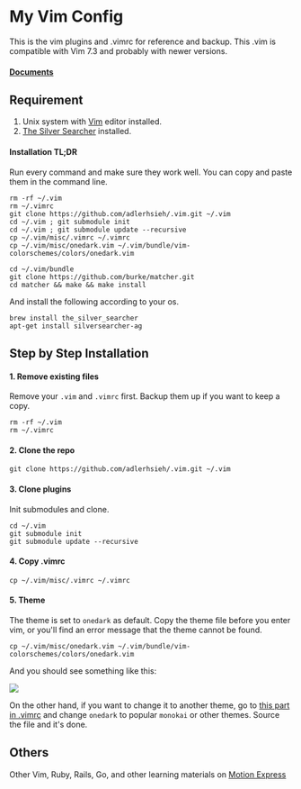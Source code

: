 # My Vim Config

This is the vim plugins and .vimrc for reference and backup. This .vim is compatible with Vim 7.3 and probably with newer versions. 

#### [Documents](/document/welcome.md)

## Requirement

1. Unix system with [Vim](http://www.vim.org/) editor installed.
2. [The Silver Searcher](https://github.com/ggreer/the_silver_searcher) installed.

#### Installation TL;DR

Run every command and make sure they work well. You can copy and paste them in the command line.

```
rm -rf ~/.vim
rm ~/.vimrc
git clone https://github.com/adlerhsieh/.vim.git ~/.vim
cd ~/.vim ; git submodule init
cd ~/.vim ; git submodule update --recursive
cp ~/.vim/misc/.vimrc ~/.vimrc
cp ~/.vim/misc/onedark.vim ~/.vim/bundle/vim-colorschemes/colors/onedark.vim

cd ~/.vim/bundle
git clone https://github.com/burke/matcher.git
cd matcher && make && make install
```

And install the following according to your os.

```
brew install the_silver_searcher
apt-get install silversearcher-ag
```

## Step by Step Installation

#### 1. Remove existing files

Remove your `.vim` and `.vimrc` first. Backup them up if you want to keep a copy.

```
rm -rf ~/.vim
rm ~/.vimrc
```

#### 2. Clone the repo

```
git clone https://github.com/adlerhsieh/.vim.git ~/.vim
```

#### 3. Clone plugins

Init submodules and clone.

```
cd ~/.vim
git submodule init
git submodule update --recursive
```

#### 4. Copy .vimrc 

```
cp ~/.vim/misc/.vimrc ~/.vimrc
```

#### 5. Theme

The theme is set to `onedark` as default. Copy the theme file before you enter vim, or you'll find an error message that the theme cannot be found.

```
cp ~/.vim/misc/onedark.vim ~/.vim/bundle/vim-colorschemes/colors/onedark.vim
```

And you should see something like this:

![](http://i.imgur.com/6KeggVu.png)

On the other hand, if you want to change it to another theme, go to [this part in .vimrc](https://github.com/adlerhsieh/.vim/blob/master/misc/.vimrc#L168) and change `onedark` to popular `monokai` or other themes. Source the file and it's done.

## Others

Other Vim, Ruby, Rails, Go, and other learning materials on [Motion Express](http://motion-express.com)
